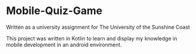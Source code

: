 # Mobile-Quiz-Game

Written as a university assignment for The University of the Sunshine Coast

This project was written in Kotlin to learn and display my knowledge in mobile development in an android environment.
